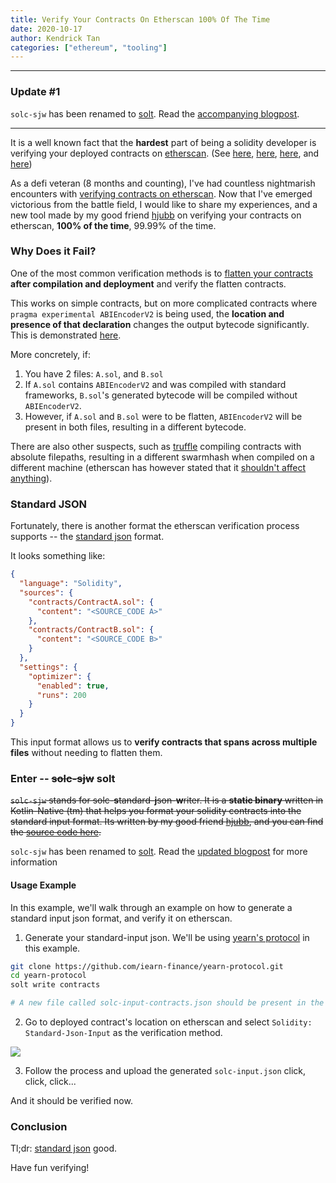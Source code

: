 ```yaml
---
title: Verify Your Contracts On Etherscan 100% Of The Time
date: 2020-10-17
author: Kendrick Tan
categories: ["ethereum", "tooling"]
---
```


---

### Update #1

`solc-sjw` has been renamed to [solt](https://github.com/hjubb/solt). Read the [accompanying blogpost](https://blog.jubb.xyz/post/solt-release/).

---

It is a well known fact that the **hardest** part of being a solidity developer is verifying your deployed contracts on [etherscan](https://etherscan.io). (See [here](https://github.com/gnosis/verify-on-etherscan/issues/5), [here](https://github.com/UMAprotocol/protocol/issues/1807), [here](https://github.com/rkalis/truffle-plugin-verify/issues/39), and [here](https://ethereum.stackexchange.com/questions/19437/etherscan-how-can-i-verify-a-contract-with-multiple-imports-deployed-with-truff))

As a defi veteran (8 months and counting), I've had countless nightmarish encounters with [verifying contracts on etherscan](https://github.com/kendricktan/etherscan-verification-horrors). Now that I've emerged victorious from the battle field, I would like to share my experiences, and a new tool made by my good friend [hjubb](https://github.com/hjubb/) on verifying your contracts on etherscan, **100% of the time**, 99.99% of the time.

### Why Does it Fail?

One of the most common verification methods is to [flatten your contracts](https://twitter.com/ethchris/status/1296121526601875456) **after compilation and deployment** and verify the flatten contracts.

This works on simple contracts, but on more complicated contracts where `pragma experimental ABIEncoderV2` is being used, the **location and presence of that declaration** changes the output bytecode significantly. This is demonstrated [here](https://github.com/kendricktan/etherscan-verification-horrors).

More concretely, if:

1. You have 2 files: `A.sol`, and `B.sol`
2. If `A.sol` contains `ABIEncoderV2` and was compiled with standard frameworks, `B.sol`'s generated bytecode will be compiled without `ABIEncoderV2`.
3. However, if `A.sol` and `B.sol` were to be flatten, `ABIEncoderV2` will be present in both files, resulting in a different bytecode.

There are also other suspects, such as [truffle](https://trufflesuite.com) compiling contracts with absolute filepaths, resulting in a different swarmhash when compiled on a different machine (etherscan has however stated that it [shouldn't affect anything](https://github.com/trufflesuite/truffle/issues/456#issuecomment-370133955)).

### Standard JSON

Fortunately, there is another format the etherscan verification process supports -- the [standard json](https://solidity.readthedocs.io/en/v0.6.12/using-the-compiler.html#compiler-input-and-output-json-description) format.

It looks something like:

```json
{
  "language": "Solidity",
  "sources": {
    "contracts/ContractA.sol": {
      "content": "<SOURCE_CODE A>"
    },
    "contracts/ContractB.sol": {
      "content": "<SOURCE_CODE B>"
    }
  },
  "settings": {
    "optimizer": {
      "enabled": true,
      "runs": 200
    }
  }
}
```

This input format allows us to **verify contracts that spans across multiple files** without needing to flatten them.

### Enter -- ~~solc-sjw~~ solt

~~`solc-sjw` stands for solc-**s**tandard-**j**son-**w**riter. It is a **static binary** written in Kotlin-Native (tm) that helps you format your solidity contracts into the standard input format. Its written by my good friend [hjubb](https://twitter.com/harris_s0n), and you can find the [source code here](https://github.com/hjubb/solc-sjw).~~

`solc-sjw` has been renamed to [solt](https://github.com/hjubb/solt). Read the [updated blogpost](https://blog.jubb.xyz/post/solt-release/) for more information


#### Usage Example

In this example, we'll walk through an example on how to generate a standard input json format, and verify it on etherscan.

1. Generate your standard-input json. We'll be using [yearn's protocol](https://github.com/iearn-finance/yearn-protocol.git) in this example.

```bash
git clone https://github.com/iearn-finance/yearn-protocol.git
cd yearn-protocol
solt write contracts

# A new file called solc-input-contracts.json should be present in the current working directory
```

2. Go to deployed contract's location on etherscan and select `Solidity: Standard-Json-Input` as the verification method.

![](https://i.imgur.com/uHqWUw0.png)


3. Follow the process and upload the generated `solc-input.json` click, click, click...

And it should be verified now.

### Conclusion

Tl;dr: [standard json](https://solidity.readthedocs.io/en/v0.6.12/using-the-compiler.html#compiler-input-and-output-json-description) good.

Have fun verifying!